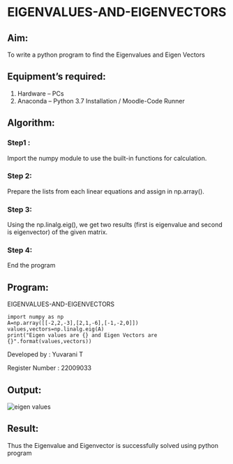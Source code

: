 # EIGENVALUES-AND-EIGENVECTORS
## Aim:
To write a python program to find the Eigenvalues and Eigen Vectors

## Equipment’s required:
1. 	Hardware – PCs
2. 	Anaconda – Python 3.7 Installation / Moodle-Code Runner

## Algorithm:
### Step1 :
Import the numpy module to use the built-in functions for calculation. 
### Step 2: 
Prepare the lists from each linear equations and assign in np.array().
### Step 3:
Using the np.linalg.eig(),  we get two results (first is eigenvalue and second is eigenvector) of the given matrix.
### Step 4:
End the program

## Program:
EIGENVALUES-AND-EIGENVECTORS
```
import numpy as np
A=np.array([[-2,2,-3],[2,1,-6],[-1,-2,0]])
values,vectors=np.linalg.eig(A)
print("Eigen values are {} and Eigen Vectors are {}".format(values,vectors))
```
Developed by : Yuvarani T

Register Number : 22009033 

## Output:

![eigen values](https://user-images.githubusercontent.com/121418522/212243279-db8015e8-9462-42d0-b3bc-71b7865a9df8.png)

## Result:
Thus the Eigenvalue and Eigenvector is successfully solved using python program
